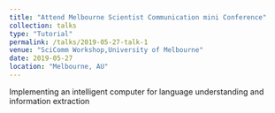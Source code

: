 ```yaml
---
title: "Attend Melbourne Scientist Communication mini Conference"
collection: talks
type: "Tutorial"
permalink: /talks/2019-05-27-talk-1
venue: "SciComm Workshop,University of Melbourne"
date: 2019-05-27
location: "Melbourne, AU"
---
```


Implementing an intelligent computer for language understanding and information extraction